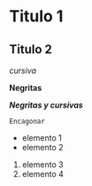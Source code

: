# Titulo 1
## Titulo 2

*cursiva*

**Negritas**

***Negritas y cursivas***
~~~
Encagonar 
~~~

- elemento 1
- elemento 2

1. elemento 3
2. elemento 4